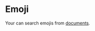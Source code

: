 # Emoji

Your can search emojis from [documents](https://squidfunk.github.io/mkdocs-material/reference/icons-emojis/?h=emoji).
